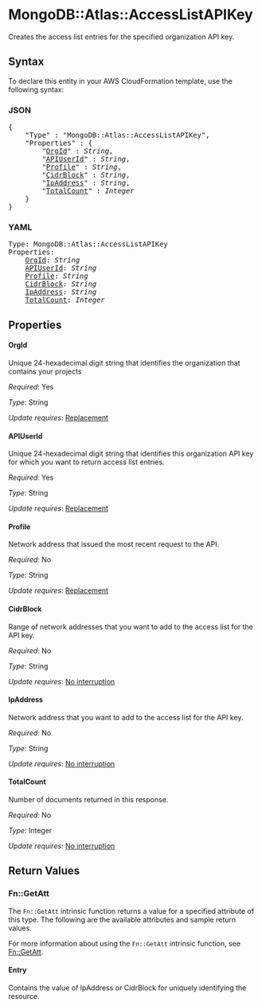# MongoDB::Atlas::AccessListAPIKey

Creates the access list entries for the specified organization API key.

## Syntax

To declare this entity in your AWS CloudFormation template, use the following syntax:

### JSON

<pre>
{
    "Type" : "MongoDB::Atlas::AccessListAPIKey",
    "Properties" : {
        "<a href="#orgid" title="OrgId">OrgId</a>" : <i>String</i>,
        "<a href="#apiuserid" title="APIUserId">APIUserId</a>" : <i>String</i>,
        "<a href="#profile" title="Profile">Profile</a>" : <i>String</i>,
        "<a href="#cidrblock" title="CidrBlock">CidrBlock</a>" : <i>String</i>,
        "<a href="#ipaddress" title="IpAddress">IpAddress</a>" : <i>String</i>,
        "<a href="#totalcount" title="TotalCount">TotalCount</a>" : <i>Integer</i>
    }
}
</pre>

### YAML

<pre>
Type: MongoDB::Atlas::AccessListAPIKey
Properties:
    <a href="#orgid" title="OrgId">OrgId</a>: <i>String</i>
    <a href="#apiuserid" title="APIUserId">APIUserId</a>: <i>String</i>
    <a href="#profile" title="Profile">Profile</a>: <i>String</i>
    <a href="#cidrblock" title="CidrBlock">CidrBlock</a>: <i>String</i>
    <a href="#ipaddress" title="IpAddress">IpAddress</a>: <i>String</i>
    <a href="#totalcount" title="TotalCount">TotalCount</a>: <i>Integer</i>
</pre>

## Properties

#### OrgId

Unique 24-hexadecimal digit string that identifies the organization that contains your projects

_Required_: Yes

_Type_: String

_Update requires_: [Replacement](https://docs.aws.amazon.com/AWSCloudFormation/latest/UserGuide/using-cfn-updating-stacks-update-behaviors.html#update-replacement)

#### APIUserId

Unique 24-hexadecimal digit string that identifies this organization API key for which you want to return access list entries.

_Required_: Yes

_Type_: String

_Update requires_: [Replacement](https://docs.aws.amazon.com/AWSCloudFormation/latest/UserGuide/using-cfn-updating-stacks-update-behaviors.html#update-replacement)

#### Profile

Network address that issued the most recent request to the API.

_Required_: No

_Type_: String

_Update requires_: [Replacement](https://docs.aws.amazon.com/AWSCloudFormation/latest/UserGuide/using-cfn-updating-stacks-update-behaviors.html#update-replacement)

#### CidrBlock

Range of network addresses that you want to add to the access list for the API key.

_Required_: No

_Type_: String

_Update requires_: [No interruption](https://docs.aws.amazon.com/AWSCloudFormation/latest/UserGuide/using-cfn-updating-stacks-update-behaviors.html#update-no-interrupt)

#### IpAddress

Network address that you want to add to the access list for the API key.

_Required_: No

_Type_: String

_Update requires_: [No interruption](https://docs.aws.amazon.com/AWSCloudFormation/latest/UserGuide/using-cfn-updating-stacks-update-behaviors.html#update-no-interrupt)

#### TotalCount

Number of documents returned in this response.

_Required_: No

_Type_: Integer

_Update requires_: [No interruption](https://docs.aws.amazon.com/AWSCloudFormation/latest/UserGuide/using-cfn-updating-stacks-update-behaviors.html#update-no-interrupt)

## Return Values

### Fn::GetAtt

The `Fn::GetAtt` intrinsic function returns a value for a specified attribute of this type. The following are the available attributes and sample return values.

For more information about using the `Fn::GetAtt` intrinsic function, see [Fn::GetAtt](https://docs.aws.amazon.com/AWSCloudFormation/latest/UserGuide/intrinsic-function-reference-getatt.html).

#### Entry

Contains the value of IpAddress or CidrBlock for uniquely identifying the resource.

